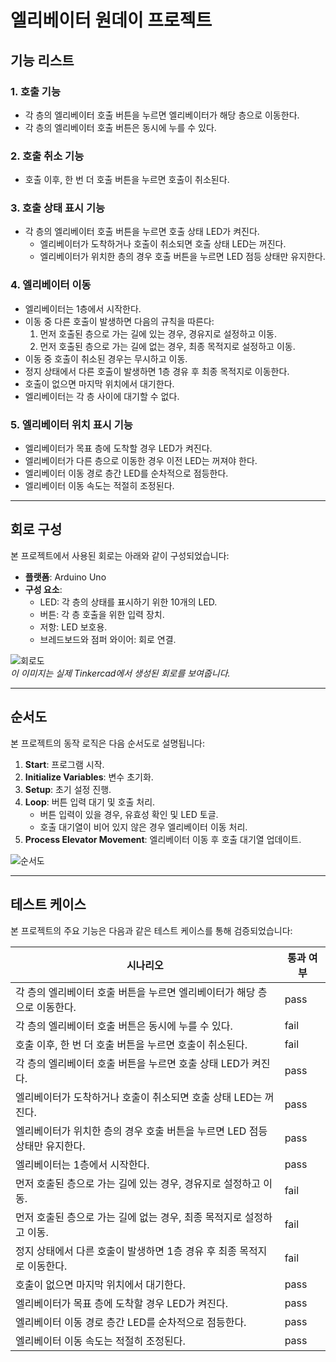 # 엘리베이터 원데이 프로젝트

## 기능 리스트

### 1. 호출 기능
- 각 층의 엘리베이터 호출 버튼을 누르면 엘리베이터가 해당 층으로 이동한다.
- 각 층의 엘리베이터 호출 버튼은 동시에 누를 수 있다.

### 2. 호출 취소 기능
- 호출 이후, 한 번 더 호출 버튼을 누르면 호출이 취소된다.

### 3. 호출 상태 표시 기능
- 각 층의 엘리베이터 호출 버튼을 누르면 호출 상태 LED가 켜진다.
  - 엘리베이터가 도착하거나 호출이 취소되면 호출 상태 LED는 꺼진다.
  - 엘리베이터가 위치한 층의 경우 호출 버튼을 누르면 LED 점등 상태만 유지한다.

### 4. 엘리베이터 이동
- 엘리베이터는 1층에서 시작한다.
- 이동 중 다른 호출이 발생하면 다음의 규칙을 따른다:
  1. 먼저 호출된 층으로 가는 길에 있는 경우, 경유지로 설정하고 이동.
  2. 먼저 호출된 층으로 가는 길에 없는 경우, 최종 목적지로 설정하고 이동.
- 이동 중 호출이 취소된 경우는 무시하고 이동.
- 정지 상태에서 다른 호출이 발생하면 1층 경유 후 최종 목적지로 이동한다.
- 호출이 없으면 마지막 위치에서 대기한다.
- 엘리베이터는 각 층 사이에 대기할 수 없다.

### 5. 엘리베이터 위치 표시 기능
- 엘리베이터가 목표 층에 도착할 경우 LED가 켜진다.
- 엘리베이터가 다른 층으로 이동한 경우 이전 LED는 꺼져야 한다.
- 엘리베이터 이동 경로 층간 LED를 순차적으로 점등한다.
- 엘리베이터 이동 속도는 적절히 조정된다.

---

## 회로 구성

본 프로젝트에서 사용된 회로는 아래와 같이 구성되었습니다:

- **플랫폼**: Arduino Uno
- **구성 요소**:
  - LED: 각 층의 상태를 표시하기 위한 10개의 LED.
  - 버튼: 각 층 호출을 위한 입력 장치.
  - 저항: LED 보호용.
  - 브레드보드와 점퍼 와이어: 회로 연결.

![회로도](https://user-images.tinker_cad_image_placeholder)  
*이 이미지는 실제 Tinkercad에서 생성된 회로를 보여줍니다.*

---

## 순서도

본 프로젝트의 동작 로직은 다음 순서도로 설명됩니다:

1. **Start**: 프로그램 시작.
2. **Initialize Variables**: 변수 초기화.
3. **Setup**: 초기 설정 진행.
4. **Loop**: 버튼 입력 대기 및 호출 처리.
   - 버튼 입력이 있을 경우, 유효성 확인 및 LED 토글.
   - 호출 대기열이 비어 있지 않은 경우 엘리베이터 이동 처리.
5. **Process Elevator Movement**: 엘리베이터 이동 후 호출 대기열 업데이트.

![순서도](https://user-images.flowchart_image_placeholder)

---

## 테스트 케이스

본 프로젝트의 주요 기능은 다음과 같은 테스트 케이스를 통해 검증되었습니다:

| 시나리오 | 통과 여부 |
|--------------------|----------|
| 각 층의 엘리베이터 호출 버튼을 누르면 엘리베이터가 해당 층으로 이동한다. | pass |
| 각 층의 엘리베이터 호출 버튼은 동시에 누를 수 있다. | fail |
| 호출 이후, 한 번 더 호출 버튼을 누르면 호출이 취소된다. | fail |
| 각 층의 엘리베이터 호출 버튼을 누르면 호출 상태 LED가 켜진다. | pass |
| 엘리베이터가 도착하거나 호출이 취소되면 호출 상태 LED는 꺼진다. | pass |
| 엘리베이터가 위치한 층의 경우 호출 버튼을 누르면 LED 점등 상태만 유지한다. | pass |
| 엘리베이터는 1층에서 시작한다. | pass |
| 먼저 호출된 층으로 가는 길에 있는 경우, 경유지로 설정하고 이동. | fail |
| 먼저 호출된 층으로 가는 길에 없는 경우, 최종 목적지로 설정하고 이동. | fail |
| 정지 상태에서 다른 호출이 발생하면 1층 경유 후 최종 목적지로 이동한다. | fail |
| 호출이 없으면 마지막 위치에서 대기한다. | pass |
| 엘리베이터가 목표 층에 도착할 경우 LED가 켜진다. | pass |
| 엘리베이터 이동 경로 층간 LED를 순차적으로 점등한다. | pass |
| 엘리베이터 이동 속도는 적절히 조정된다. | pass |
